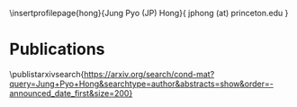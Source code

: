 \insertprofilepage{hong}{Jung Pyo (JP) Hong}{ jphong (at) princeton.edu }

# Publications

\publistarxivsearch{https://arxiv.org/search/cond-mat?query=Jung+Pyo+Hong&searchtype=author&abstracts=show&order=-announced_date_first&size=200}
